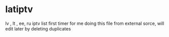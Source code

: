 # latiptv
lv , lt , ee, ru iptv list
first timer for me doing this
file from external sorce, will edit later by deleting duplicates 
